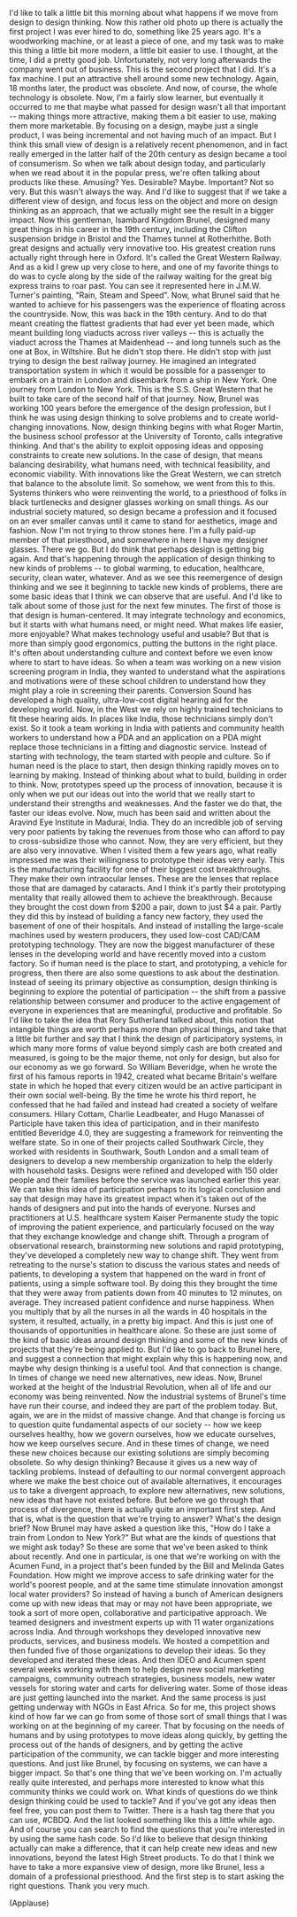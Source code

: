 
I&#39;d like to talk a little bit this morning
about what happens if we move from design
to design thinking.
Now this rather old photo up there
is actually the first project I was ever hired to do,
something like 25 years ago.
It&#39;s a woodworking machine, or at least a piece of one,
and my task was to
make this thing a little bit more modern,
a little bit easier to use.
I thought, at the time, I did a pretty good job.
Unfortunately, not very long afterwards
the company went out of business.
This is the second project that I did. It&#39;s a fax machine.
I put an attractive shell around some new technology.
Again, 18 months later,
the product was obsolete.
And now, of course, the whole technology is obsolete.
Now, I&#39;m a fairly slow learner,
but eventually it occurred to me that
maybe what passed for design
wasn&#39;t all that important --
making things more attractive,
making them a bit easier to use,
making them more marketable.
By focusing on a design,
maybe just a single product,
I was being incremental
and not having much of an impact.
But I think this small view of design
is a relatively recent phenomenon,
and in fact really emerged
in the latter half of the 20th century
as design became a tool of consumerism.
So when we talk about design today,
and particularly when we read about it in the popular press,
we&#39;re often talking about products like these.
Amusing? Yes. Desirable? Maybe.
Important? Not so very.
But this wasn&#39;t always the way.
And I&#39;d like to suggest that if we take
a different view of design,
and focus less on the object
and more on design thinking as an approach,
that we actually might see the result in a bigger impact.
Now this gentleman, Isambard Kingdom Brunel,
designed many great things in his career in the 19th century,
including the Clifton suspension bridge in Bristol
and the Thames tunnel at Rotherhithe.
Both great designs and actually very innovative too.
His greatest creation
runs actually right through here in Oxford.
It&#39;s called the Great Western Railway.
And as a kid I grew up very close to here,
and one of my favorite things to do
was to cycle along by the side of the railway
waiting for the great big express trains to roar past.
You can see it represented here in J.M.W. Turner&#39;s painting,
&quot;Rain, Steam and Speed&quot;.
Now, what Brunel said that he wanted to achieve for his passengers
was the experience of floating across the countryside.
Now, this was back in the 19th century.
And to do that meant creating the flattest gradients
that had ever yet been made,
which meant building long viaducts across river valleys --
this is actually the viaduct across the Thames at Maidenhead --
and long tunnels such as the one at Box, in Wiltshire.
But he didn&#39;t stop there. He didn&#39;t stop
with just trying to design the best railway journey.
He imagined an integrated transportation system
in which it would be possible for a passenger to embark
on a train in London
and disembark from a ship in New York.
One journey from London to New York.
This is the S.S. Great Western that he built
to take care of the second half of that journey.
Now, Brunel was working 100 years before
the emergence of the design profession,
but I think he was using design thinking
to solve problems and to create world-changing innovations.
Now, design thinking begins with what Roger Martin,
the business school professor at the University of Toronto,
calls integrative thinking.
And that&#39;s the ability to exploit opposing ideas
and opposing constraints
to create new solutions.
In the case of design, that means
balancing desirability, what humans need,
with technical feasibility,
and economic viability.
With innovations like the Great Western,
we can stretch that balance to the absolute limit.
So somehow, we went from this to this.
Systems thinkers who were reinventing the world,
to a priesthood of folks in black turtlenecks and designer glasses
working on small things.
As our industrial society matured,
so design became a profession
and it focused on an ever smaller canvas
until it came to stand for aesthetics,
image and fashion.
Now I&#39;m not trying to throw stones here.
I&#39;m a fully paid-up member of that priesthood,
and somewhere in here I have my designer glasses.
There we go.
But I do think that perhaps design
is getting big again.
And that&#39;s happening through
the application of design thinking
to new kinds of problems --
to global warming, to education,
healthcare, security, clean water, whatever.
And as we see this reemergence of design thinking
and we see it beginning to tackle new kinds of problems,
there are some basic ideas that I think we can observe that are useful.
And I&#39;d like to talk about some of those
just for the next few minutes.
The first of those is that design is
human-centered.
It may integrate technology and economics,
but it starts with what humans need, or might need.
What makes life easier, more enjoyable?
What makes technology useful and usable?
But that is more than simply good ergonomics,
putting the buttons in the right place.
It&#39;s often about understanding culture and context
before we even know where to start to have ideas.
So when a team was working on a new vision screening program in India,
they wanted to understand what the aspirations
and motivations were of these school children
to understand how they might play a role
in screening their parents.
Conversion Sound has developed a high quality,
ultra-low-cost digital hearing aid
for the developing world.
Now, in the West we rely on highly trained technicians
to fit these hearing aids.
In places like India, those technicians simply don&#39;t exist.
So it took a team working in India
with patients and community health workers
to understand how a PDA
and an application on a PDA
might replace those technicians
in a fitting and diagnostic service.
Instead of starting with technology,
the team started with people and culture.
So if human need is the place to start,
then design thinking rapidly moves on to
learning by making.
Instead of thinking about what to build,
building in order to think.
Now, prototypes speed up the process of innovation,
because it is only when we put our ideas out into the world
that we really start to understand their strengths and weaknesses.
And the faster we do that,
the faster our ideas evolve.
Now, much has been said and written about
the Aravind Eye Institute in Madurai, India.
They do an incredible job of serving very poor patients
by taking the revenues from those who can afford to pay
to cross-subsidize those who cannot.
Now, they are very efficient,
but they are also very innovative.
When I visited them a few years ago,
what really impressed me was their willingness
to prototype their ideas very early.
This is the manufacturing facility
for one of their biggest cost breakthroughs.
They make their own intraocular lenses.
These are the lenses that replace those
that are damaged by cataracts.
And I think it&#39;s partly their prototyping mentality
that really allowed them to achieve the breakthrough.
Because they brought the cost down
from $200 a pair,
down to just $4 a pair.
Partly they did this by instead of building
a fancy new factory,
they used the basement of one of their hospitals.
And instead of installing the large-scale machines
used by western producers,
they used low-cost CAD/CAM prototyping technology.
They are now the biggest manufacturer of these lenses in the developing world
and have recently moved into a custom factory.
So if human need is the place to start,
and prototyping, a vehicle for progress,
then there are also some questions to ask about the destination.
Instead of seeing its primary objective as consumption,
design thinking is beginning to explore the potential of participation --
the shift from a passive relationship
between consumer and producer
to the active engagement of everyone
in experiences that are meaningful,
productive and profitable.
So I&#39;d like to take the idea that Rory Sutherland talked about,
this notion that intangible things are worth perhaps more than physical things,
and take that a little bit further and say that
I think the design of participatory systems,
in which many more forms of value
beyond simply cash
are both created and measured,
is going to be the major theme, not only for design,
but also for our economy as we go forward.
So William Beveridge, when he wrote the first of his famous reports in 1942,
created what became Britain&#39;s welfare state
in which he hoped that every citizen
would be an active participant
in their own social well-being.
By the time he wrote his third report,
he confessed that he had failed
and instead had created a society of welfare consumers.
Hilary Cottam, Charlie Leadbeater,
and Hugo Manassei of Participle
have taken this idea of participation,
and in their manifesto entitled Beveridge 4.0,
they are suggesting a framework
for reinventing the welfare state.
So in one of their projects called Southwark Circle,
they worked with residents in Southwark, South London
and a small team of designers
to develop a new membership organization
to help the elderly with household tasks.
Designs were refined and developed
with 150 older people and their families
before the service was launched earlier this year.
We can take this idea of participation
perhaps to its logical conclusion
and say that design may have its greatest impact
when it&#39;s taken out of the hands of designers
and put into the hands of everyone.
Nurses and practitioners at U.S. healthcare system
Kaiser Permanente
study the topic of improving the patient experience,
and particularly focused on the way that they exchange knowledge
and change shift.
Through a program of observational research,
brainstorming new solutions and rapid prototyping,
they&#39;ve developed a completely new way to change shift.
They went from retreating to the nurse&#39;s station
to discuss the various states and needs of patients,
to developing a system that happened on the ward
in front of patients, using a simple software tool.
By doing this they brought the time that they were away from patients
down from 40 minutes to 12 minutes, on average.
They increased patient confidence and nurse happiness.
When you multiply that by all the nurses
in all the wards in 40 hospitals in the system,
it resulted, actually, in a pretty big impact.
And this is just one of thousands
of opportunities in healthcare alone.
So these are just some of the kind of basic ideas
around design thinking
and some of the new kinds of projects
that they&#39;re being applied to.
But I&#39;d like to go back to Brunel here,
and suggest a connection that might explain why this is happening now,
and maybe why design thinking is a useful tool.
And that connection is change.
In times of change we need
new alternatives, new ideas.
Now, Brunel worked at the height of the Industrial Revolution,
when all of life and our economy
was being reinvented.
Now the industrial systems of Brunel&#39;s time have run their course,
and indeed they are part of the problem today.
But, again, we are in the midst of massive change.
And that change is forcing us to question
quite fundamental aspects of our society --
how we keep ourselves healthy, how we govern ourselves,
how we educate ourselves, how we keep ourselves secure.
And in these times of change, we need these new choices
because our existing solutions are simply becoming obsolete.
So why design thinking?
Because it gives us a new way of tackling problems.
Instead of defaulting to our normal convergent approach
where we make the best choice out of available alternatives,
it encourages us to take a divergent approach,
to explore new alternatives, new solutions,
new ideas that have not existed before.
But before we go through that process of divergence,
there is actually quite an important first step.
And that is, what is the question that we&#39;re trying to answer?
What&#39;s the design brief?
Now Brunel may have asked a question like this,
&quot;How do I take a train from London to New York?&quot;
But what are the kinds of questions that we might ask today?
So these are some that we&#39;ve been asked to think about recently.
And one in particular, is one that we&#39;re working on with the Acumen Fund,
in a project that&#39;s been funded by the Bill and Melinda Gates Foundation.
How might we improve access to safe drinking water
for the world&#39;s poorest people,
and at the same time stimulate innovation
amongst local water providers?
So instead of having a bunch of American designers
come up with new ideas that may or may not have been appropriate,
we took a sort of more open, collaborative and participative approach.
We teamed designers and investment experts up with
11 water organizations across India.
And through workshops they developed
innovative new products, services, and business models.
We hosted a competition
and then funded five of those organizations
to develop their ideas.
So they developed and iterated these ideas.
And then IDEO and Acumen spent several weeks working with them
to help design new social marketing campaigns,
community outreach strategies, business models,
new water vessels for storing water
and carts for delivering water.
Some of those ideas are just getting launched into the market.
And the same process is just getting underway
with NGOs in East Africa.
So for me, this project shows
kind of how far we can go from
some of those sort of small things
that I was working on
at the beginning of my career.
That by focusing on the needs of humans
and by using prototypes
to move ideas along quickly,
by getting the process out of the hands of designers,
and by getting the active participation of the community,
we can tackle bigger and more interesting questions.
And just like Brunel, by focusing on systems,
we can have a bigger impact.
So that&#39;s one thing that we&#39;ve been working on.
I&#39;m actually really quite interested, and perhaps more interested
to know what this community thinks we could work on.
What kinds of questions do we think
design thinking could be used to tackle?
And if you&#39;ve got any ideas
then feel free, you can post them to Twitter.
There is a hash tag there that you can use, #CBDQ.
And the list looked something like this a little while ago.
And of course you can search to find the questions that you&#39;re interested in
by using the same hash code.
So I&#39;d like to believe that design thinking
actually can make a difference,
that it can help create new ideas
and new innovations,
beyond the latest High Street products.
To do that I think we have to take a more expansive view of design,
more like Brunel, less a domain of a professional priesthood.
And the first step is to start asking the right questions.
Thank you very much.

(Applause)

